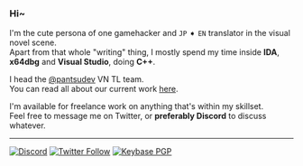 ### Hi~

I'm the cute persona of one gamehacker and `JP` ➧ `EN` translator in the visual novel scene.  
Apart from that whole "writing" thing, I mostly spend my time inside **IDA**, **x64dbg** and **Visual Studio**, doing **C++**.  

I head the [@pantsudev](https://github.com/pantsudev) VN TL team.  
You can read all about our current work [here](https://pantsudev.carrd.co/).

I'm available for freelance work on anything that's within my skillset.  
Feel free to message me on Twitter, or **preferably Discord** to discuss whatever.

---

[![Discord](https://img.shields.io/badge/yumi%230163-7289DA?style=for-the-badge&logo=discord&logoColor=white)](https://discord.gg/YUBK6Nn)
[![Twitter Follow](https://img.shields.io/twitter/follow/pantsu_dev?color=1DA1F2&label=Twitter&logo=twitter&style=for-the-badge)](https://twitter.com/pantsu_dev)
[![Keybase PGP](https://img.shields.io/keybase/pgp/korewayumi?style=for-the-badge)](https://keybase.io/korewayumi)
